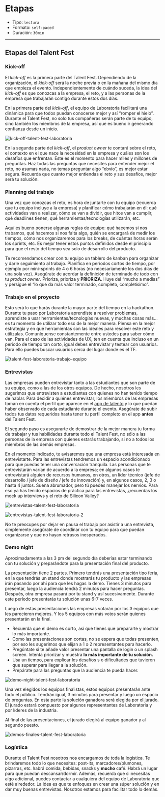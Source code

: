 # Etapas

- Tipo: `lectura`
- Formato: `self-paced`
- Duración: `30min`

***

## Etapas del Talent Fest

### Kick-off

El _kick-off_ es la primera parte del Talent Fest. Dependiendo de la
organización, el _kick-off_ será la noche previa o en la mañana del mismo día
que empieza el evento. Independientemente de cuándo suceda, la idea del
_kick-off_ es que conozcas a la empresa, el reto, y a las personas de la empresa
que trabajarán contigo durante estos dos días.

En la primera parte del _kick-off_, el equipo de Laboratoria facilitará una
dinámica para que todos puedan conocerse mejor y así “romper el hielo”. Durante
el Talent Fest, no solo tus compañeras serán parte de tu equipo, sino también
los miembros de la empresa, así que es bueno ir generando confianza desde un
inicio.

![kick-off-talent-fest-laboratoria](https://lh5.googleusercontent.com/qVjMOTxNJgHyduTDBtKvAJUCRzSLE8OqOZ-r6pvr1GFXkLbmhI8_F6Mvk61H3XVckfsvYH0hv-tP_ycZU0IWb5jvvxUnfUtziqU8mvbscmeMyV1xOpA6jKJvP_Uo8odvD4qmAGPP)

En la segunda parte del _kick-off_, el _product owner_ te contará sobre el reto,
el contexto en el que nace la necesidad en la empresa y cuáles son los desafíos
que enfrentan. Este es el momento para hacer miles y millones de preguntas. Haz
todas las preguntas que necesites para entender mejor el reto, no asumas nada,
no temas preguntar algo “obvio”, es mejor estar segura. Recuerda que cuanto
mejor entiendas el reto y sus desafíos, mejor será tu solución.

### Planning del trabajo

Una vez que conozcas el reto, es hora de juntarte con tu equipo (recuerda que tu
equipo incluye a la empresa) y planificar cómo trabajarán en él: qué actividades
van a realizar, cómo se van a dividir, que hitos van a cumplir, qué deadlines
tienen, qué herramientas/tecnologías utilizarán, etc.

Aquí es bueno ponerse algunas reglas de equipo: qué hacemos si nos trabamos, qué
hacemos si nos falta algo, quién se encargará de medir los tiempos, cómo nos
organizaremos para los breaks, de cuántas horas serán los sprints, etc. Es mejor
tener estos puntos definidos desde el principio para que el resto del tiempo sea
solo de desarrollo del producto.

Te recomendamos crear con tu equipo un tablero de kanban para organizar y darle
seguimiento al trabajo. Planifica en períodos cortos de tiempo, por ejemplo por
mini-sprints de 4 o 6 horas (no necesariamente los dos días de una sola vez).
Asegúrate de acordar la definición de terminado de todo con tu _product owner_.
Prioriza, prioriza y **PRIORIZA**. Huye del “mucho a medias” y persigue el “lo que
da más valor terminado, completo, completísimo”.

### Trabajo en el proyecto

Esto será lo que harás durante la mayor parte del tiempo en la hackathon.
Durante tu paso por Laboratoria aprendiste a resolver problemas, aprendiste a
usar herramientas/tecnologías nuevas, y muchas cosas más… es tu momento de
utilizar todo eso de la mejor manera. Piensa en la mejor estrategia y en qué
herramientas son las ideales para resolver este reto y utilízalas. Comuníquense
constantemente entre ustedes para saber cómo van. Para el caso de las
actividades de UX, ten en cuenta que incluso en un periodo de tiempo tan corto,
igual debes entrevistar y testear con usuarios. Para ello puedes buscar usuarios
cerca del lugar donde es el TF.

![talent-fest-laboratoria-trabajo-equipo](https://lh5.googleusercontent.com/nlr5TDG55_23BnY32zgz8rVjAQXl3Sw0RC5x46RhXjO0FPMQsm4BCNjrIj-p5CDQek_WfpkaG88FHgO5H1wt14IFSJIJnLpYQ095E0fmZqCsjyJMkOK-LRa1BcUaytG-u7zYAsgF)

### Entrevistas

Las empresas pueden entrevistar tanto a las estudiantes que son parte de su
equipo, como a las de los otros equipos. De hecho, nosotros les sugerimos que
entrevisten a estudiantes con quienes no han tenido tiempo de hablar. Para
decidir a quiénes entrevistar, los miembros de las empresas toman en cuenta el
perfil que aparece en el [app de talento](http://app.talento.laboratoria.la)
y lo que puedan haber observado de cada estudiante durante el evento. Asegúrate
de subir todos tus datos requeridos hasta tener tu perfil completo en el app
**antes** del Talent Fest.

El segundo paso es asegurarte de demostrar de la mejor manera tu forma de
trabajar y tus habilidades durante todo el Talent Fest, no sólo a las personas
de la empresa con quienes estarás trabajando, si no a todos los miembros de las
demás empresas.

En el momento indicado, te avisaremos que una empresa está interesada en
entrevistarte. Para las entrevistas tendremos un espacio acondicionado para que
puedas tener una conversación tranquila. Las personas que te entrevistarán
varían de acuerdo a la empresa; en algunos casos te entrevistará alguien de
recursos humanos, en otros, un líder técnico (jefe de desarrollo / jefe de
diseño / jefe de innovación) y, en algunos casos, 2, 3 o hasta 4 juntos. Suena
abrumador, pero tú puedes manejar los nervios. Para eso ya has tenido espacios
de práctica para las entrevistas, ¿recuerdas los mock up interviews y el reto de
Silicon Valley?

![entrevistas-talent-fest-laboratoria](https://lh6.googleusercontent.com/XqifgB3UzmPJQVBSm20dujujkg7pkF1wqz2hp795kA76o5z912CfZ4e6owweGpnwvi4oSh1GNdhcqWI4CgWvqqhD2wWy1iKoYDfZ1CepYLCgmp9DDzDeAwpP6FiOm6MvdMml-WZw)

![entrevistas-talent-fest-laboratoria-2](https://lh6.googleusercontent.com/a57ZMEfhr5hgQtw-6xmkpOxRvuUyhLymeMEt1ieP-l7QqwwkMxOivqFgxcHH6XrIv3GPlOgGldwAkdLQ2byQKch94rs8zOWiKp_4Umac9-2-fdiJFY1Iyk9InQC1iPPNhro_GgJU)

No te preocupes por dejar en pausa el trabajo por asistir a una entrevista,
simplemente asegúrate de coordinar con tu equipo para que puedan organizarse y
que no hayan retrasos inesperados.


### Demo night

Aproximadamente a las 3 pm del segundo día deberías estar terminando con tu
solución y preparándote para la presentación final del producto.

La presentación tiene 2 partes. Primero tendrás una presentación tipo feria, en
la que tendrás un stand donde mostrarás tu producto y las empresas irán pasando
por ahí para que les hagas la demo. Tienes 3 minutos para presentar, luego la
audiencia tendrá 2 minutos para hacer preguntas. Después, otra empresa pasará
por tu stand y así sucesivamente. Durante este período presentarás tu solución
unas 6-7 veces.

Luego de estas presentaciones las empresas votarán por los 3 equipos que les
parecieron mejores. Y los 5 equipos con más votos serán quienes presentarán en
la final.

- Recuerda que el demo es corto, así que tienes que prepararte y mostrar lo más
  importante.
- Como las presentaciones son cortas, no se espera que todas presenten, por eso
  les sugerimos que elijan a 1 o 2 representantes para hacerlo.
- Pregúntate si te añade valor presentar una pantalla de login o un splash
  screen. Intenta priorizar y muestra **lo más importante de tu solución.**
- Usa un tiempo, para explicar los desafíos s o dificultades que tuvieron que
  superar para llegar a la solución.
- Prepárate para las preguntas que la audiencia te pueda hacer.

![demo-night-talent-fest-laboratoria](https://lh6.googleusercontent.com/vx4OIYLp0ZfMtUKasRujmimfHM44Ize8xR5sJ4u-2BSbTiCscq40ES-8l0cL61aQzpGWF39Z28AKJ-g0R8xuDa4GXCxJGOWeE-ccMKF_kZP2f4n0VOwZYtltDMCFzJ5oJhk82t7u)

Una vez elegidos los equipos finalistas, estos equipos presentarán ante todo el
público. Tendrán igual, 3 minutos para presentar y luego un espacio de
preguntas. En esta parte la solución ganadora será elegida por el jurado. El
jurado estará compuesto por algunos representantes de Laboratoria y por líderes
de la industria.

Al final de las presentaciones, el jurado elegirá al equipo ganador y al segundo
puesto.

![demos-finales-talent-fest-laboratoria](https://lh6.googleusercontent.com/TxuFaQGcyISiav0Hv5Qo6xFnrhQB2WbI6iyx0gU-EYOru_V7SmaycipZlYeUlnGDo_eryxlOUMj8TULbYFEHy8UQiWOv6earM3fjZ2ojqb7vy2RYkr1F9MYHk2GnX-Hym4bF8Lst)

### Logística

Durante el Talent Fest nosotros nos encargamos de toda la logística. Te
brindaremos todo lo que necesites: post-its, marcadores/plumones, pizarras, etc.
habrá comida, bebidas, snacks y **mucho** café. Habrá un lugar para que puedan
descansar/dormir. Además, recuerda que si necesitas algo adicional, puedes
contactar a cualquiera del equipo de Laboratoria que esté alrededor. La idea es
que te enfoques en crear una súper solución y en dar muy buenas entrevistas.
Nosotros estamos para facilitar todo lo demás.

